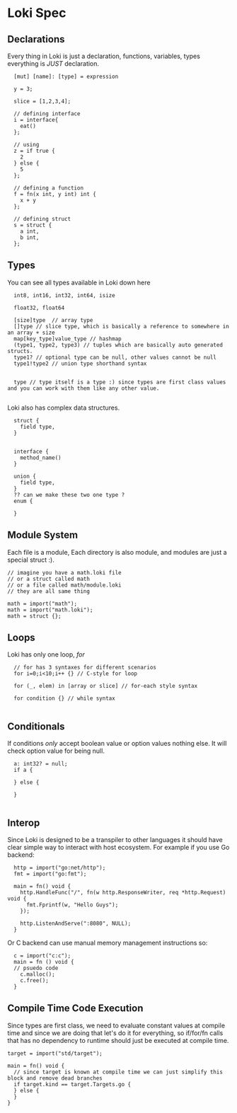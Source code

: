 # Loki Spec
## Declarations
Every thing in Loki is just a declaration, functions, variables, types everything is *JUST* declaration.
```
  [mut] [name]: [type] = expression 
```
```
  y = 3;

  slice = [1,2,3,4];

  // defining interface
  i = interface{
    eat()
  }; 
  
  // using 
  z = if true {
    2
  } else {
    5
  };

  // defining a function
  f = fn(x int, y int) int {
    x + y
  };

  // defining struct  
  s = struct {
    a int,
    b int,
  };
```

## Types
You can see all types available in Loki down here
```
  int8, int16, int32, int64, isize

  float32, float64
  
  [size]type  // array type
  []type // slice type, which is basically a reference to somewhere in an array + size
  map[key_type]value_type // hashmap  
  (type1, type2, type3) // tuples which are basically auto generated structs.
  type1? // optional type can be null, other values cannot be null
  type1!type2 // union type shorthand syntax

  
  type // type itself is a type :) since types are first class values and you can work with them like any other value.
  
```
Loki also has complex data structures.
```
  struct {
    field type,
  }
  
  
  interface {
    method_name()
  }
  
  union {
    field type,
  }
  ?? can we make these two one type ?
  enum {
    
  }
```

## Module System
Each file is a module, Each directory is also module, and modules are just a special struct :).
```
// imagine you have a math.loki file
// or a struct called math
// or a file called math/module.loki 
// they are all same thing

math = import("math");
math = import("math.loki");
math = struct {};
```

## Loops
Loki has only one loop, *for*
```
  // for has 3 syntaxes for different scenarios
  for i=0;i<10;i++ {} // C-style for loop
  
  for (_, elem) in [array or slice] // for-each style syntax
  
  for condition {} // while syntax
  
```


## Conditionals
If conditions *only* accept boolean value or option values nothing else. It will check option value for being null.
```
  a: int32? = null;
  if a {
    
  } else {
    
  }
  
```


## Interop
Since Loki is designed to be a transpiler to other languages it should have clear simple way to interact with host ecosystem. For example 
if you use Go backend:
```
  http = import("go:net/http");
  fmt = import("go:fmt");
  
  main = fn() void {
    http.HandleFunc("/", fn(w http.ResponseWriter, req *http.Request) void {
      fmt.Fprintf(w, "Hello Guys"); 
    });
    
    http.ListenAndServe(":8080", NULL);
  }
```

Or C backend can use manual memory management instructions so:
```
  c = import("c:c");
  main = fn () void {
  // psuedo code
    c.malloc();
    c.free();
  }
```

## Compile Time Code Execution
Since types are first class, we need to evaluate constant values at compile time and since we are doing that let's do 
it for everything, so if/for/fn calls that has no dependency to runtime should just be executed at compile time.
```
target = import("std/target");

main = fn() void {
  // since target is known at compile time we can just simplify this block and remove dead branches
  if target.kind == target.Targets.go {
  } else {
  }
}  
```

